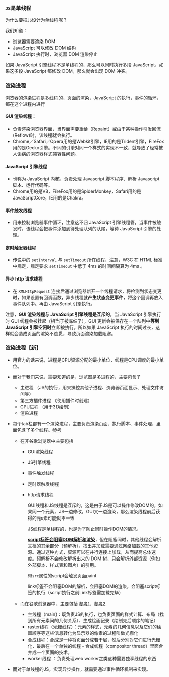 ### `JS`是单线程

为什么要把`JS`设计为单线程呢？

我们知道：

- 浏览器需要渲染 DOM
- JavaScript 可以修改 DOM 结构
- JavaScript 执行时，浏览器 DOM 渲染停止

如果 JavaScript 引擎线程不是单线程的，那么可以同时执行多段 JavaScript，如果这多段 JavaScript 都修改 DOM，那么就会出现 DOM 冲突。



### 渲染进程

浏览器的渲染进程是多线程的，页面的渲染，JavaScript 的执行，事件的循环，都在这个进程内进行



#### GUI 渲染线程：

+ 负责渲染浏览器界面，当界面需要重绘（Repaint）或由于某种操作引发回流(Reflow)时，该线程就会执行。
+ Chrome／Safari／Opera用的是Webkit引擎，IE用的是Trident引擎，FireFox用的是Gecko引擎。不同的引擎对同一个样式的实现不一致，就导致了经常被人诟病的浏览器样式兼容性问题。

#### JavaScript 引擎线程

+ 也称为 JavaScript 内核，负责处理 Javascript 脚本程序、解析 Javascript 脚本、运行代码等。
+ Chrome用的是V8，FireFox用的是SpiderMonkey，Safari用的是JavaScriptCore，IE用的是Chakra。

#### 事件触发线程

+ 用来控制浏览器事件循环，注意这不归 JavaScript 引擎线程管，当事件被触发时，该线程会把事件添加到待处理队列的队尾，等待 JavaScript 引擎的处理。

#### 定时触发器线程

+ 传说中的 `setInterval` 与 `setTimeout` 所在线程，注意，W3C 在 HTML 标准中规定，规定要求 `setTimeout` 中低于 4ms 的时间间隔算为 4ms 。

#### 异步 http 请求线程

+ 在 `XMLHttpRequest` 连接后通过浏览器新开一个线程请求，将检测到状态变更时，如果设置有回调函数，异步线程就**产生状态变更事件**，将这个回调再放入事件队列中。再由 JavaScript 引擎执行。

注意，**GUI 渲染线程与 JavaScript 引擎线程是互斥的**，当 JavaScript 引擎执行时 GUI 线程会被挂起（相当于被冻结了），GUI 更新会被保存在一个队列中**等到 JavaScript 引擎空闲时**立即被执行。所以如果 JavaScript 执行的时间过长，这样就会造成页面的渲染不连贯，导致页面渲染加载阻塞。





### 渲染进程【新】

+ 用官方的话来说，进程是CPU资源分配的最小单位，线程是CPU调度的最小单位。

+ 而对于我们来说，需要知道的是，浏览器是多进程的，主要包含了

  + 主进程 （JS的执行，用来操控其他子进程、浏览器页面显示、处理文件访问等）
  + 第三方插件进程 （使用插件时创建）
  + GPU进程 （用于3D绘制）
  + 渲染进程

+ 每个tab栏都有一个渲染进程，主要负责渲染页面、执行脚本、事件处理，里面包含了多个线程。[参考](https://blog.csdn.net/wangfeijiu/article/details/106563082)

  + 在非谷歌浏览器中主要包括

    + GUI渲染线程

    + JS引擎线程

    + 事件触发线程

    + 定时器触发线程

    + http请求线程

      GUI线程和JS线程是互斥的，这是由于JS是可以操作修改DOM的，如果同一个元素，JS一边修改，GUI又一边渲染，那么渲染线程前后获得的元s素可能就不一致

      JS线程是单线程的，也是为了防止同时操作DOM的情况。
      
      [**script标签会阻塞DOM解析和渲染**](https://www.zhihu.com/question/348245741)，但在阻塞同时，其他线程会解析文档的其余部分（预解析），找出并加载需要通过网络加载的其他资源。通过这种方式，资源可以在并行连接上加载，从而提高总体速度。预解析不会修改解析出来的 DOM 树，只会解析外部资源（例如外部脚本、样式表和图片）的引用。
      
      带`src`属性的script会触发页面paint
      
      link标签不会阻塞DOM的解析，会阻塞DOM的渲染，会阻塞script标签的执行（script执行之前Link标签需加载完毕）

  + 而在谷歌浏览器中，主要包括  [参考1](https://zhuanlan.zhihu.com/p/101587249)、[参考2](https://zhuanlan.zhihu.com/p/357572542)

    + 主线程（main)：既负责JS的执行，也负责页面的样式计算、布局（找到所有元素间的几何关系）、生成绘画记录（绘制先后顺序的笔记）
    + raster线程（光栅线程）：元素的样式，元素的几何信息以及它们的绘画顺序等这些信息转化为显示器的像素的过程叫做光栅化
    + 合成线程：合成是一种将页面分成若干层，然后分别对它们进行光栅化，最后在一个单独的线程 - 合成线程（compositor thread）里面合并成一个页面的技术。
    + worker线程 ：负责处理web worker之类这种需要独享线程的东西

  

+ 而对于单线程的JS，实现异步操作，就需要通过事件循环机制来实现。





